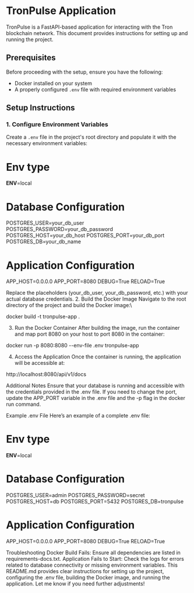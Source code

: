 # TronPulse Application

TronPulse is a FastAPI-based application for interacting with the Tron blockchain network. This document provides instructions for setting up and running the project.

## Prerequisites

Before proceeding with the setup, ensure you have the following:

- Docker installed on your system
- A properly configured `.env` file with required environment variables

## Setup Instructions

### 1. Configure Environment Variables

Create a `.env` file in the project's root directory and populate it with the necessary environment variables:

# Env type

__ENV__=local

# Database Configuration

POSTGRES_USER=your_db_user
POSTGRES_PASSWORD=your_db_password
POSTGRES_HOST=your_db_host
POSTGRES_PORT=your_db_port
POSTGRES_DB=your_db_name

# Application Configuration

APP_HOST=0.0.0.0
APP_PORT=8080
DEBUG=True
RELOAD=True

Replace the placeholders (your_db_user, your_db_password, etc.) with your actual database credentials. 2. Build the Docker Image
Navigate to the root directory of the project and build the Docker image:\

docker build -t tronpulse-app .

3. Run the Docker Container
   After building the image, run the container and map port 8080 on your host to port 8080 in the container:

docker run -p 8080:8080 --env-file .env tronpulse-app

4. Access the Application
   Once the container is running, the application will be accessible at:

http://localhost:8080/api/v1/docs

Additional Notes
Ensure that your database is running and accessible with the credentials provided in the .env file.
If you need to change the port, update the APP_PORT variable in the .env file and the -p flag in the docker run command.

Example .env File
Here’s an example of a complete .env file:

# Env type

__ENV__=local

# Database Configuration

POSTGRES_USER=admin
POSTGRES_PASSWORD=secret
POSTGRES_HOST=db
POSTGRES_PORT=5432
POSTGRES_DB=tronpulse

# Application Configuration

APP_HOST=0.0.0.0
APP_PORT=8080
DEBUG=True
RELOAD=True

Troubleshooting
Docker Build Fails: Ensure all dependencies are listed in requirements-docs.txt.
Application Fails to Start: Check the logs for errors related to database connectivity or missing environment variables.
This README.md provides clear instructions for setting up the project, configuring the .env file, building the Docker image, and running the application. Let me know if you need further adjustments!
